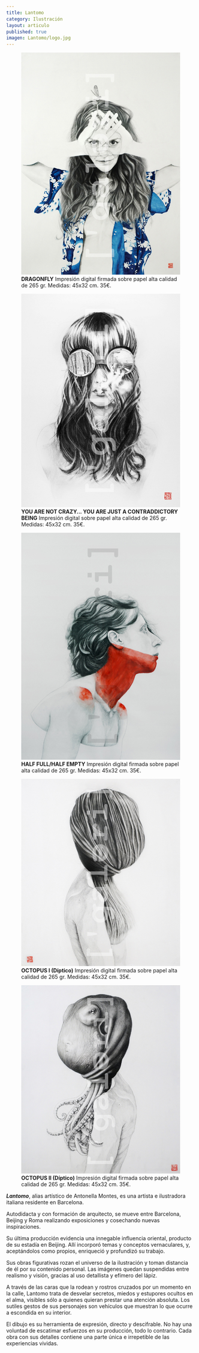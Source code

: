 ```yaml
---
title: Lantomo
category: Ilustración
layout: articulo
published: true
imagen: Lantomo/logo.jpg
---
```




<div class="figure-group">

<figure>
	<a href="/images/Lantomo/DRAGONFLY-RED.jpg"><img src="/images/Lantomo/DRAGONFLY-RED.jpg" alt="image"></a>
	<figcaption><b>DRAGONFLY</b>
        Impresión digital firmada sobre papel alta calidad de 265 gr. 
    Medidas: 45x32 cm. 35€.</figcaption>
</figure>

<figure>
	<a href="/images/Lantomo/YOU ARE CRAZY.jpg"><img src="/images/Lantomo/YOU ARE CRAZY.jpg" alt="image"></a>
	<figcaption><b>YOU ARE NOT CRAZY... YOU ARE JUST A CONTRADDICTORY BEING</b> 
    Impresión digital sobre papel alta calidad de 265 gr. 
    Medidas: 45x32 cm. 35€.</figcaption>
</figure>

<figure>
	<a href="/images/Lantomo/HalfFullHalfEmpty.jpg"><img src="/images/Lantomo/HalfFullHalfEmpty.jpg" alt="image"></a>
	<figcaption><b>HALF FULL/HALF EMPTY</b>
    Impresión digital firmada sobre papel alta calidad de 265 gr. 
    Medidas: 45x32 cm. 35€.</figcaption>
</figure>
</div>

<div class="figure-group">
<figure>
	<a href="/images/Lantomo/OCTOPUS-PART-I-RED.jpg"><img src="/images/Lantomo/OCTOPUS-PART-I-RED.jpg" alt="image"></a>
	<figcaption><b>OCTOPUS I (Díptico)</b> 
    Impresión digital firmada sobre papel alta calidad de 265 gr. 
    Medidas: 45x32 cm. 35€.</figcaption>
</figure>

<figure>
	<a href="/images/Lantomo/OCTOPUS-PART-II-RED.jpg"><img src="/images/Lantomo/OCTOPUS-PART-II-RED.jpg" alt="image"></a>
	<figcaption><b>OCTOPUS II (Díptico)</b> 
        Impresión digital firmada sobre papel alta calidad de 265 gr. 
    Medidas: 45x32 cm. 35€.</figcaption>
</figure>
</div>

<b>*Lantomo*</b>, alias artístico de Antonella Montes, es una artista e ilustradora italiana residente en Barcelona.

Autodidacta y con formación de arquitecto, se mueve entre Barcelona, Beijing y Roma realizando exposiciones y 
cosechando nuevas inspiraciones.

Su última producción evidencia una innegable influencia oriental, producto de su estadía en Beijing. Allí incorporó 
temas y conceptos vernaculares, y, aceptándolos como propios, enriqueció y profundizó su trabajo.

Sus obras figurativas rozan el universo de la ilustración y toman distancia de él por su contenido personal. Las 
imágenes quedan suspendidas entre realismo y visión, gracias al uso detallista y efímero del lápiz.

A través de las caras que la rodean y rostros cruzados por un momento en la calle, Lantomo trata de desvelar secretos, 
miedos y estupores ocultos en el alma, visibles sólo a quienes quieran prestar una atención absoluta. Los sutiles 
gestos de sus personajes son vehículos que muestran lo que ocurre a escondida en su interior. 

El dibujo es su herramienta de expresión, directo y descifrable. No hay una voluntad de escatimar esfuerzos en su 
producción, todo lo contrario. Cada obra con sus detalles contiene una parte única e irrepetible de las experiencias 
vividas.
